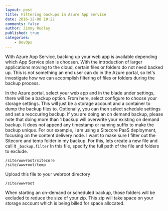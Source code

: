 ```yaml
---
layout: post
title: Filtering backups in Azure App Service
date: 2016-12-08 10:22
comments: false
author: Jimmy Rudley
published: true
categories:
    - DevOps
---
```


With Azure App Service, backing up your web app is available depending which App Service plan is choosen. With the introduction of larger applications moving to the cloud, certain files or folders do not need backed up. This is not something an end user can do in the Azure portal, so let's investigate how we can accomplish filtering of files or folders during the backup process.

<!-- more -->

In the Azure portal, select your web app and in the blade under settings, there will be a backup option. From here, select configure to choose your storage settings.  This will just be a storage account and a container to dump the backup files to. Optionally, you can then select schedule settings and set a reoccuring backup. If you are doing an on demand backup, please note that doing more than 1 backup will overwrite your existing on demand backup. It does not append any timestamp or naming suffix to make the backup unique. For our example, I am using a Sitecore PaaS deployment, focusing on the content delivery node. I want to make sure I filter out the Sitecore and temp folder in my backup. For this, lets create a new file and call it ```_backup.filter``` In this file, specify the full path of the file and folders to exclude.
```
/site/wwwroot/sitecore
/site/wwwroot/temp
```
Upload this file to your webroot directory
```
/site/wwwroot
```
When starting an on-demand or scheduled backup, those folders will be excluded to reduce the size of your zip. This zip will take space on your storage account which is being billed for space allocated.
